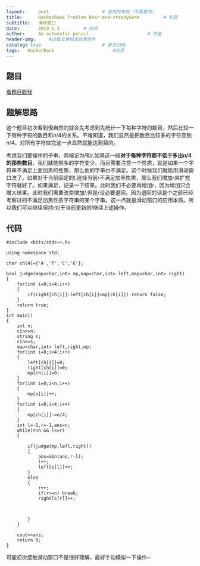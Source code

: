 ```yaml
---
layout:     post                    # 使用的布局（不需要改）
title:      HackerRank Problem Bear-and-steadyGene         # 标题 
subtitle:   滑动窗口
date:       2019-1-3         # 时间
author:     An automatic pencil                      # 作者
header-img:     #这篇文章标题背景图片
catalog: true                       # 是否归档
tags:   HackerRank                      #标签
---
```


## 题目

<a href='https://www.hackerrank.com/challenges/bear-and-steady-gene/problem'> 看题目戳我 </a>



## 题解思路
这个题目初次看到很自然的就会先考虑到先统计一下每种字符的数目，然后比较一下每种字符的数目和$n/4$的关系。不难知道，我们显然是把数目比较多的字符变到$n/4$，对所有字符做完这一点显然就能达到目的。

考虑我们要操作的子串，两端记为$l$和$r$,如果这一段<b>对于每种字符都不低于多出$n/4$的那些数目</b>，我们就能把多的字符变少。而且需要注意一个性质，就是如果一个字符串不满足上面加黑的性质，那么他的字串也不满足。这个时候我们就能用滑动窗口法了。如果对于当前固定的$l$,选择当前$r$不满足加黑性质，那么我们增加$r$来扩充字符就好了。如果满足，记录一下结果。此时我们不必要再增加$r$，因为增加只会增大结果。此时我们需要改变增加$l$,但是$r$没必要退回，因为退回的话是个之前已经考察过的不满足加黑性质字符串的某个字串。这一点就是滑动窗口的应用本质。所以我们可以继续保持$r$对于当前更新的$l$继续上述操作。

## 代码

    #include <bits/stdc++.h>

    using namespace std;

    char ch[4]={'A','T','C','G'};

    bool judge(map<char,int> mp,map<char,int> left,map<char,int> right)
    {
        for(int i=0;i<4;i++)
        {
            if(right[ch[i]]-left[ch[i]]<mp[ch[i]]) return false;
        }
        return true;
    }
    int main()
    {
        int n;
        cin>>n;
        string s;
        cin>>s;
        map<char,int> left,right,mp;
        for(int i=0;i<4;i++)
        {
            left[ch[i]]=0;
            right[ch[i]]=0;
            mp[ch[i]]=0;
        }
        for(int i=0;i<n;i++)
        {
            mp[s[i]]++;
        }
        for(int i=0;i<4;i++)
        {
            mp[ch[i]]-=n/4;
        }
        int l=-1,r=-1,ans=n;
        while(r<n && l<=r)
        {
            
            if(judge(mp,left,right))
            {
                ans=min(ans,r-l);
                l++;
                left[s[l]]++;
            }
            else
            {
                r++;
                if(r>=n) break;
                right[s[r]]++;
                
                
                
            }
        }
        
        cout<<ans;
        return 0;
    }


可能初次接触滑动窗口不是很好理解，最好手动模拟一下操作~